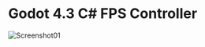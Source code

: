 # Godot 4.3 C# FPS Controller

![Screenshot01](https://github.com/user-attachments/assets/0b2d28e7-96c7-4404-b1a1-7fd02b911e39)
